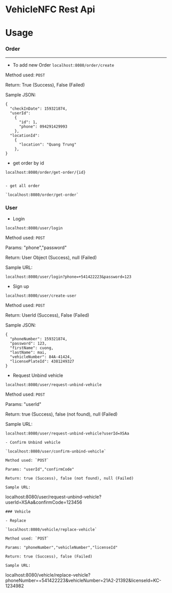# VehicleNFC Rest Api
# Usage
### Order
---
- To add new Order
`localhost:8080/order/create`

Method used: `POST`

Return: True (Success), False (Failed)

Sample JSON:
```
{
  "checkInDate": 159321874,
  "userId": 
    {
      "id": 1,
      "phone": 094291429993
    },
  "locationId":
    {
      "location": "Quang Trung"
    },
}
```
- get order by id

`localhost:8080/order/get-order/{id}`
		
```

- get all order 

`localhost:8080/order/get-order`

```
### User

- Login

`localhost:8080/user/login`

Method used: `POST`

Params: "phone","password"

Return: User Object (Success), null (Failed)

Sample URL:
```
localhost:8080/user/login?phone=+541422223&password=123
```

- Sign up

`localhost:8080/user/create-user`

Method used: `POST`

Return: UserId (Success), False (Failed)

Sample JSON:
```
{
  "phoneNumber": 159321874,
  "password": 123,
  "firstName": cuong,
  "lastName": mai,
  "vehicleNumber": 84A-41424,
  "licensePlateId": 4381249327
}
```
- Request Unbind vehicle

`localhost:8080/user/request-unbind-vehicle`

Method used: `POST`

Params: "userId"

Return: true (Success), false (not found), null (Failed)

Sample URL:
```
localhost:8080/user/request-unbind-vehicle?userId=XSAa
```
```
- Confirm Unbind vehicle

`localhost:8080/user/confirm-unbind-vehicle`

Method used: `POST`

Params: "userId","confirmCode"

Return: true (Success), false (not found), null (Failed)

Sample URL:
```
localhost:8080/user/request-unbind-vehicle?userId=XSAa&confirmCode=123456
```
### Vehicle

- Replace

`localhost:8080/vehicle/replace-vehicle`

Method used: `POST`

Params: "phoneNumber","vehicleNumber","licenseId"

Return: true (Success), false (Failed)

Sample URL:
```
localhost:8080/vehicle/replace-vehicle?phoneNumber=+541422223&vehicleNumber=21A2-21392&licenseId=KC-1234982
```
